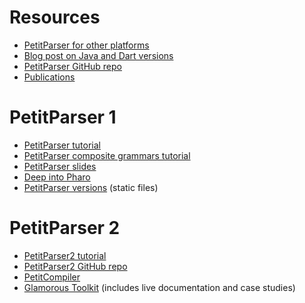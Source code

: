 
# Resources

- [PetitParser for other platforms](https://petitparser.github.io)
- [Blog post on Java and Dart versions](https://www.lukas-renggli.ch/blog/petitparser-java-dart)
- [PetitParser GitHub repo](https://github.com/petitparser)
- [Publications](%assets_url%/scgbib/?query=petitparser&filter=Year)

# PetitParser 1

- [PetitParser tutorial](https://www.lukas-renggli.ch/blog/petitparser-1)
- [PetitParser composite grammars tutorial](https://www.lukas-renggli.ch/blog/petitparser-2)
- [PetitParser slides](https://www.slideshare.net/slideshow/embed_code/7224303)
- [Deep into Pharo](https://books.pharo.org/deep-into-pharo/index.html)
- [PetitParser versions](https://source.lukas-renggli.ch/petit/) (static files)

# PetitParser 2

- [PetitParser2 tutorial](https://kursjan.github.io/petitparser2/petitparser2.html)
- [PetitParser2 GitHub repo](https://github.com/kursjan/petitparser2)
- [PetitCompiler](%base_url%/research/petitcompiler)
- [Glamorous Toolkit](https://gtoolkit.com) (includes live documentation and case studies)